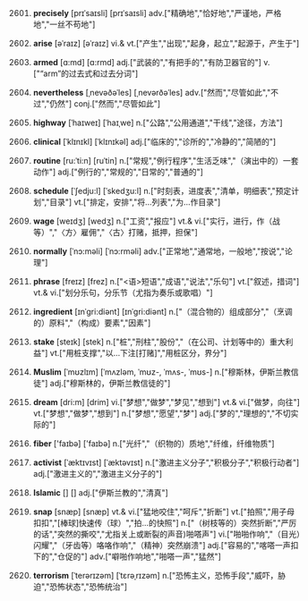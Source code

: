 2601. **precisely**
[prɪˈsaɪsli]  [prɪˈsaɪsli]
adv.["精确地","恰好地","严谨地，严格地","一丝不苟地"]  

2602. **arise**
[əˈraɪz]  [əˈraɪz]
vi.& vt.["产生","出现","起身，起立","起源于，产生于"]  

2603. **armed**
[ɑ:md]  [ɑ:rmd]
adj.["武装的","有把手的","有防卫器官的"]  v.["“arm”的过去式和过去分词"]  

2604. **nevertheless**
[ˌnevəðəˈles]  [ˌnevərðəˈles]
adv.["然而","尽管如此","不过","仍然"]  conj.["然而","尽管如此"]  

2605. **highway**
[ˈhaɪweɪ]  [ˈhaɪˌwe]
n.["公路","公用通道","干线","途径，方法"]  

2606. **clinical**
[ˈklɪnɪkl]  [ˈklɪnɪkəl]
adj.["临床的","诊所的","冷静的","简陋的"]  

2607. **routine**
[ru:ˈti:n]  [ruˈtin]
n.["常规","例行程序","生活乏味","（演出中的）一套动作"]  adj.["例行的","常规的","日常的","普通的"]  

2608. **schedule**
[ˈʃedju:l]  [ˈskedʒu:l]
n.["时刻表，进度表","清单，明细表","预定计划","目录"]  vt.["排定，安排","将…列表","为…作目录"]  

2609. **wage**
[weɪdʒ]  [wedʒ]
n.["工资","报应"]  vt.& vi.["实行，进行，作（战等）","〈方〉雇佣","〈古〉打赌，抵押，担保"]  

2610. **normally**
[ˈnɔ:məli]  [ˈnɔ:rməli]
adv.["正常地","通常地，一般地","按说","论理"]  

2611. **phrase**
[freɪz]  [frez]
n.["<语>短语","成语","说法","乐句"]  vt.["叙述，措词"]  vt.& vi.["划分乐句，分乐节（尤指为奏乐或歌唱）"]  

2612. **ingredient**
[ɪnˈgri:diənt]  [ɪnˈgri:diənt]
n.["（混合物的）组成部分","（烹调的）原料","（构成）要素","因素"]  

2613. **stake**
[steɪk]  [stek]
n.["桩","刑柱","股份","（在公司、计划等中的）重大利益"]  vt.["用桩支撑","以…下注[打赌]","用桩区分，界分"]  

2614. **Muslim**
[ˈmʊzlɪm]  [ˈmʌzləm, ˈmʊz-, ˈmʌs-, ˈmʊs-]
n.["穆斯林，伊斯兰教信徒"]  adj.["穆斯林的，伊斯兰教信徒的"]  

2615. **dream**
[dri:m]  [drim]
vi.["梦想","做梦","梦见","想到"]  vt.& vi.["做梦，向往"]  vt.["梦想","做梦","想到"]  n.["梦想","愿望","梦"]  adj.["梦的","理想的","不切实际的"]  

2616. **fiber**
['faɪbə]  ['faɪbə]
n.["光纤","（织物的）质地","纤维，纤维物质"]  

2617. **activist**
[ˈæktɪvɪst]  [ˈæktəvɪst]
n.["激进主义分子","积极分子","积极行动者"]  adj.["激进主义的","激进主义分子的"]  

2618. **Islamic**
[]  []
adj.["伊斯兰教的","清真"]  

2619. **snap**
[snæp]  [snæp]
vt.& vi.["猛地咬住","呵斥","折断"]  vt.["拍照","用子母扣扣","[棒球]快速传（球）","拍…的快照"]  n.["（树枝等的）突然折断","严厉的话","突然的撕咬","尤指关上或断裂的声音)啪嗒声"]  vi.["啪啪作响","（目光）闪耀","（牙齿等）咯咯作响","（精神）突然崩溃"]  adj.["容易的","喀嗒一声扣下的","仓促的"]  adv.["噼啪作响地","啪嗒一声","猛然"]  

2620. **terrorism**
[ˈterərɪzəm]  [ˈtɛrəˌrɪzəm]
n.["恐怖主义，恐怖手段","威吓，胁迫","恐怖状态","恐怖统治"]  

